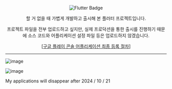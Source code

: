 <div align="center">

![Flutter Badge](https://img.shields.io/badge/Flutter-02569B?logo=flutter&logoColor=white&style=for-the-badge)

할 거 없을 때 가볍게 개발하고 출시해 본 플러터 프로젝트입니다.

프로젝트 파일을 전부 업로드하고 싶지만, 실제 프로덕션을 통한 출시를 진행하기 때문에 소스 코드와 어플리케이션 설정 파일 등은 업로드하지 않겠습니다.

[[구글 플레이 콘솔 어플리케이션 최종 등록 절차](GooglePlayConsole.md)]
</div>

---

![image](https://github.com/user-attachments/assets/980399f9-2ae1-4088-889c-10612469a4f3)

![image](https://github.com/user-attachments/assets/caf11c5b-9058-4ebb-bb9b-04c3703d4899)

My applications will disappear after 2024 / 10 / 21
